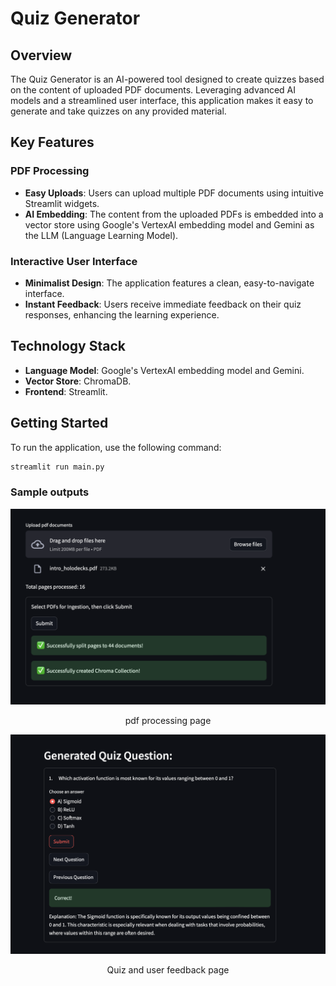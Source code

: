 # Quiz Generator

## Overview

The Quiz Generator is an AI-powered tool designed to create quizzes based on the content of uploaded PDF documents. Leveraging advanced AI models and a streamlined user interface, this application makes it easy to generate and take quizzes on any provided material.

## Key Features

### PDF Processing
- **Easy Uploads**: Users can upload multiple PDF documents using intuitive Streamlit widgets.
- **AI Embedding**: The content from the uploaded PDFs is embedded into a vector store using Google's VertexAI embedding model and Gemini as the LLM (Language Learning Model).

### Interactive User Interface
- **Minimalist Design**: The application features a clean, easy-to-navigate interface.
- **Instant Feedback**: Users receive immediate feedback on their quiz responses, enhancing the learning experience.

## Technology Stack
- **Language Model**: Google's VertexAI embedding model and Gemini.
- **Vector Store**: ChromaDB.
- **Frontend**: Streamlit.

## Getting Started

To run the application, use the following command:

```python
streamlit run main.py
```

### Sample outputs

![pdf_processing.png](data/pdf_processing.png)
<p style="text-align: center;">pdf processing page</p>

![quiz_page.png](data/quiz_page.png)
<p style="text-align: center;">Quiz and user feedback page</p>

